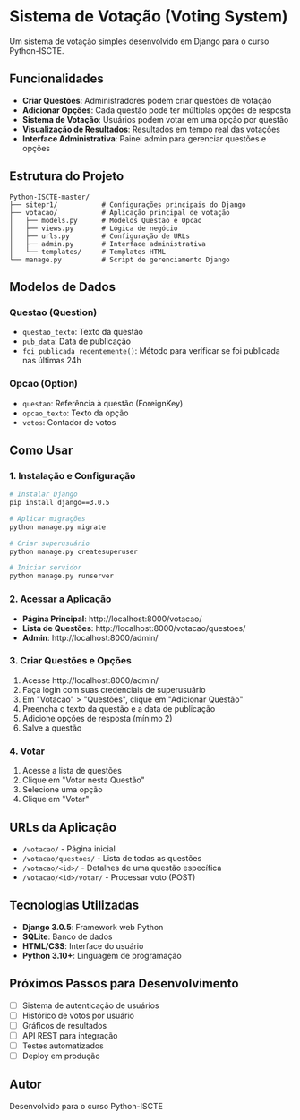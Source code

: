 # Sistema de Votação (Voting System)

Um sistema de votação simples desenvolvido em Django para o curso Python-ISCTE.

## Funcionalidades

- **Criar Questões**: Administradores podem criar questões de votação
- **Adicionar Opções**: Cada questão pode ter múltiplas opções de resposta
- **Sistema de Votação**: Usuários podem votar em uma opção por questão
- **Visualização de Resultados**: Resultados em tempo real das votações
- **Interface Administrativa**: Painel admin para gerenciar questões e opções

## Estrutura do Projeto

```
Python-ISCTE-master/
├── sitepr1/           # Configurações principais do Django
├── votacao/           # Aplicação principal de votação
│   ├── models.py      # Modelos Questao e Opcao
│   ├── views.py       # Lógica de negócio
│   ├── urls.py        # Configuração de URLs
│   ├── admin.py       # Interface administrativa
│   └── templates/     # Templates HTML
└── manage.py          # Script de gerenciamento Django
```

## Modelos de Dados

### Questao (Question)
- `questao_texto`: Texto da questão
- `pub_data`: Data de publicação
- `foi_publicada_recentemente()`: Método para verificar se foi publicada nas últimas 24h

### Opcao (Option)
- `questao`: Referência à questão (ForeignKey)
- `opcao_texto`: Texto da opção
- `votos`: Contador de votos

## Como Usar

### 1. Instalação e Configuração

```bash
# Instalar Django
pip install django==3.0.5

# Aplicar migrações
python manage.py migrate

# Criar superusuário
python manage.py createsuperuser

# Iniciar servidor
python manage.py runserver
```

### 2. Acessar a Aplicação

- **Página Principal**: http://localhost:8000/votacao/
- **Lista de Questões**: http://localhost:8000/votacao/questoes/
- **Admin**: http://localhost:8000/admin/

### 3. Criar Questões e Opções

1. Acesse http://localhost:8000/admin/
2. Faça login com suas credenciais de superusuário
3. Em "Votacao" > "Questões", clique em "Adicionar Questão"
4. Preencha o texto da questão e a data de publicação
5. Adicione opções de resposta (mínimo 2)
6. Salve a questão

### 4. Votar

1. Acesse a lista de questões
2. Clique em "Votar nesta Questão"
3. Selecione uma opção
4. Clique em "Votar"

## URLs da Aplicação

- `/votacao/` - Página inicial
- `/votacao/questoes/` - Lista de todas as questões
- `/votacao/<id>/` - Detalhes de uma questão específica
- `/votacao/<id>/votar/` - Processar voto (POST)

## Tecnologias Utilizadas

- **Django 3.0.5**: Framework web Python
- **SQLite**: Banco de dados
- **HTML/CSS**: Interface do usuário
- **Python 3.10+**: Linguagem de programação

## Próximos Passos para Desenvolvimento

- [ ] Sistema de autenticação de usuários
- [ ] Histórico de votos por usuário
- [ ] Gráficos de resultados
- [ ] API REST para integração
- [ ] Testes automatizados
- [ ] Deploy em produção

## Autor

Desenvolvido para o curso Python-ISCTE
